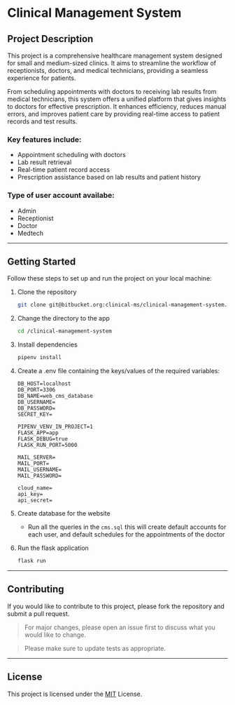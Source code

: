 # Clinical Management System
## Project Description

This project is a comprehensive healthcare management system designed for small and medium-sized clinics. It aims to streamline the workflow of receptionists, doctors, and medical technicians, providing a seamless experience for patients.

From scheduling appointments with doctors to receiving lab results from medical technicians, this system offers a unified platform that gives insights to doctors for effective prescription. It enhances efficiency, reduces manual errors, and improves patient care by providing real-time access to patient records and test results.

### Key features include:
- Appointment scheduling with doctors
- Lab result retrieval
- Real-time patient record access
- Prescription assistance based on lab results and patient history

### Type of user account availabe:
- Admin 
- Receptionist
- Doctor
- Medtech

---
## Getting Started
Follow these steps to set up and run the project on your local machine:

1) Clone the repository
    ```bash
    git clone git@bitbucket.org:clinical-ms/clinical-management-system.git
    ```

2) Change the directory to the app
    ```bash
    cd /clinical-management-system 
    ```

3) Install dependencies
    ```bash
    pipenv install 
    ```
4) Create a .env file containing the keys/values of the required variables: 
    ```
    DB_HOST=localhost
    DB_PORT=3306
    DB_NAME=web_cms_database
    DB_USERNAME=
    DB_PASSWORD=
    SECRET_KEY=

    PIPENV_VENV_IN_PROJECT=1
    FLASK_APP=app
    FLASK_DEBUG=true
    FLASK_RUN_PORT=5000

    MAIL_SERVER=
    MAIL_PORT=
    MAIL_USERNAME=
    MAIL_PASSWORD=

    cloud_name=
    api_key=
    api_secret=
    ```
5) Create database for the website

    * Run all the queries in the `cms.sql` this will create default accounts for each user, and default schedules for the appointments of the doctor 

6) Run the flask application
    ```bash
    flask run
    ```
---
## Contributing
If you would like to contribute to this project, please fork the repository and submit a pull request.

> For major changes, please open an issue first to discuss what you would like to change.

> Please make sure to update tests as appropriate.

---
## License
This project is licensed under the [MIT](https://choosealicense.com/licenses/mit/) License.
